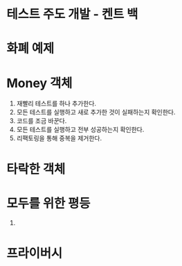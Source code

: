 # 테스트 주도 개발 - 켄트 백

# 화폐 예제

# Money 객체

1. 재빨리 테스트를 하나 추가한다.
2. 모든 테스트를 실행하고 새로 추가한 것이 실패하는지 확인한다.
3. 코드를 조금 바꾼다.
4. 모든 테스트를 실행하고 전부 성공하는지 확인한다.
5. 리팩토링을 통해 중복을 제거한다.

# 타락한 객체

# 모두를 위한 평등

1. 

# 프라이버시

# 